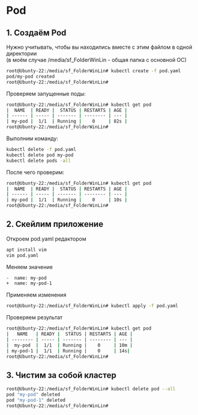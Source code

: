 # Pod

## 1. Создаём Pod

Нужно учитывать, чтобы вы находились вместе с этим файлом в одной директории   
(в моём случае /media/sf_FolderWinLin - общая папка с основной ОС)
```sh
root@Ubunty-22:/media/sf_FolderWinLin# kubectl create -f pod.yaml
pod/my-pod created
root@Ubunty-22:/media/sf_FolderWinLin# 
```

Проверяем запущенные поды:
```sh
root@Ubunty-22:/media/sf_FolderWinLin# kubectl get pod
|  NAME  | READY |  STATUS | RESTARTS | AGE |    
| ------ | ----- | ------- | -------- | --- |         
| my-pod |  1/1  | Running |    0     | 82s |
root@Ubunty-22:/media/sf_FolderWinLin#
```

Выполним команду:
```sh
kubectl delete -f pod.yaml
kubectl delete pod my-pod
kubectl delete pods -all
```

После чего проверим:
```sh
root@Ubunty-22:/media/sf_FolderWinLin# kubectl get pod
|  NAME  | READY |  STATUS | RESTARTS | AGE |    
| ------ | ----- | ------- | -------- | --- |         
| my-pod |  1/1  | Running |    0     | 10s |
root@Ubunty-22:/media/sf_FolderWinLin#
```
## 2. Скейлим приложение
Откроем pod.yaml редактором
```sh
apt install vim
vim pod.yaml
```

Меняем значение
```sh
-  name: my-pod
+  name: my-pod-1
```

Применяем изменения
```sh
root@Ubunty-22:/media/sf_FolderWinLin# kubectl apply -f pod.yaml
```

Проверяем результат
```sh
root@Ubunty-22:/media/sf_FolderWinLin# kubectl get pod
|   NAME   | READY |  STATUS | RESTARTS | AGE |
| -------- | ----- | ------- | -------- | --- |
|  my-pod  |  1/1  | Running |    0     | 10m |   
| my-pod-1 |  1/1  | Running |    0     | 14s|
root@Ubunty-22:/media/sf_FolderWinLin#
```
## 3. Чистим за собой кластер
```sh
root@Ubunty-22:/media/sf_FolderWinLin# kubectl delete pod --all
pod "my-pod" deleted
pod "my-pod-1" deleted
root@Ubunty-22:/media/sf_FolderWinLin#
```
